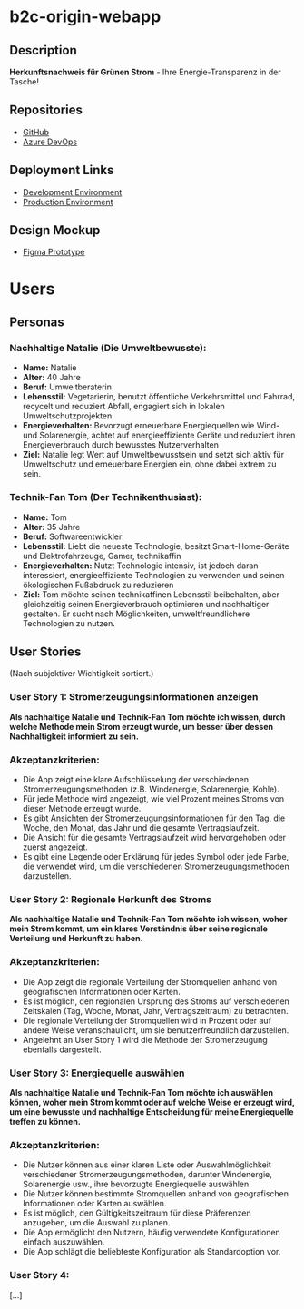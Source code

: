 # b2c-origin-webapp

## Description
**Herkunftsnachweis für Grünen Strom** - Ihre Energie-Transparenz in der Tasche!

## Repositories
- [GitHub](https://github.com/BlockInfinity/b2e2_b2c_origin_webapp)
- [Azure DevOps](https://enbw.visualstudio.com/b2e2/_git/b2e2_b2c_origin_webapp)

## Deployment Links
- [Development Environment](https://b2e2-b2c-origin-webapp-dev.azurewebsites.net/)
- [Production Environment](https://b2e2-b2c-origin-webapp-prod.azurewebsites.net/)

## Design Mockup
- [Figma Prototype](https://www.figma.com/proto/HdR8IXsKi8UtcpN4dFk1c8/Untitled?type=design&node-id=91-2448&t=98kSf72EABrWZUMg-1&scaling=scale-down&page-id=0%3A1&mode=design)

# Users 

## Personas

### Nachhaltige Natalie (Die Umweltbewusste):

- **Name:** Natalie
- **Alter:** 40 Jahre
- **Beruf:** Umweltberaterin
- **Lebensstil:** Vegetarierin, benutzt öffentliche Verkehrsmittel und Fahrrad, recycelt und reduziert Abfall, engagiert sich in lokalen Umweltschutzprojekten
- **Energieverhalten:** Bevorzugt erneuerbare Energiequellen wie Wind- und Solarenergie, achtet auf energieeffiziente Geräte und reduziert ihren Energieverbrauch durch bewusstes Nutzerverhalten
- **Ziel:** Natalie legt Wert auf Umweltbewusstsein und setzt sich aktiv für Umweltschutz und erneuerbare Energien ein, ohne dabei extrem zu sein.

### Technik-Fan Tom (Der Technikenthusiast):

- **Name:** Tom
- **Alter:** 35 Jahre
- **Beruf:** Softwareentwickler
- **Lebensstil:** Liebt die neueste Technologie, besitzt Smart-Home-Geräte und Elektrofahrzeuge, Gamer, technikaffin
- **Energieverhalten:** Nutzt Technologie intensiv, ist jedoch daran interessiert, energieeffiziente Technologien zu verwenden und seinen ökologischen Fußabdruck zu reduzieren
- **Ziel:** Tom möchte seinen technikaffinen Lebensstil beibehalten, aber gleichzeitig seinen Energieverbrauch optimieren und nachhaltiger gestalten. Er sucht nach Möglichkeiten, umweltfreundlichere Technologien zu nutzen.

## User Stories
(Nach subjektiver Wichtigkeit sortiert.)​

### User Story 1: Stromerzeugungsinformationen anzeigen

**Als nachhaltige Natalie und Technik-Fan Tom möchte ich wissen, durch welche Methode mein Strom erzeugt wurde, um besser über dessen Nachhaltigkeit informiert zu sein.**

### Akzeptanzkriterien:

- Die App zeigt eine klare Aufschlüsselung der verschiedenen Stromerzeugungsmethoden (z.B. Windenergie, Solarenergie, Kohle).
- Für jede Methode wird angezeigt, wie viel Prozent meines Stroms von dieser Methode erzeugt wurde.
- Es gibt Ansichten der Stromerzeugungsinformationen für den Tag, die Woche, den Monat, das Jahr und die gesamte Vertragslaufzeit.
- Die Ansicht für die gesamte Vertragslaufzeit wird hervorgehoben oder zuerst angezeigt.
- Es gibt eine Legende oder Erklärung für jedes Symbol oder jede Farbe, die verwendet wird, um die verschiedenen Stromerzeugungsmethoden darzustellen.

### User Story 2: Regionale Herkunft des Stroms

**Als nachhaltige Natalie und Technik-Fan Tom möchte ich wissen, woher mein Strom kommt, um ein klares Verständnis über seine regionale Verteilung und Herkunft zu haben.**

### Akzeptanzkriterien:

- Die App zeigt die regionale Verteilung der Stromquellen anhand von geografischen Informationen oder Karten.
- Es ist möglich, den regionalen Ursprung des Stroms auf verschiedenen Zeitskalen (Tag, Woche, Monat, Jahr, Vertragszeitraum) zu betrachten.
- Die regionale Verteilung der Stromquellen wird in Prozent oder auf andere Weise veranschaulicht, um sie benutzerfreundlich darzustellen.
- Angelehnt an User Story 1 wird die Methode der Stromerzeugung ebenfalls dargestellt.

### User Story 3: Energiequelle auswählen

**Als nachhaltige Natalie und Technik-Fan Tom möchte ich auswählen können, woher mein Strom kommt oder auf welche Weise er erzeugt wird, um eine bewusste und nachhaltige Entscheidung für meine Energiequelle treffen zu können.**

### Akzeptanzkriterien:

- Die Nutzer können aus einer klaren Liste oder Auswahlmöglichkeit verschiedener Stromerzeugungsmethoden, darunter Windenergie, Solarenergie usw., ihre bevorzugte Energiequelle auswählen.
- Die Nutzer können bestimmte Stromquellen anhand von geografischen Informationen oder Karten auswählen.
- Es ist möglich, den Gültigkeitszeitraum für diese Präferenzen anzugeben, um die Auswahl zu planen.
- Die App ermöglicht den Nutzern, häufig verwendete Konfigurationen einfach auszuwählen.
- Die App schlägt die beliebteste Konfiguration als Standardoption vor.

### User Story 4:

[...]